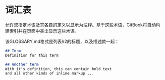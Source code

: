 # 词汇表

允许您指定术语及其各自的定义以显示为注释。基于这些术语，GitBook将自动构建索引并在页面中突出显示这些术语。

该GLOSSARY.md格式是列表h2的标题，以及描述款一起：

```markdown
## Term
Definition for this term

## Another term
With it's definition, this can contain bold text
and all other kinds of inline markup ...
```
